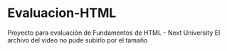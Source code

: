 # Evaluacion-HTML
Proyecto para evaluación de Fundamentos de HTML - Next University
El archivo del video no pude subirlo por el tamaño
